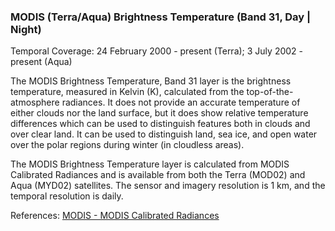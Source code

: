 ### MODIS (Terra/Aqua) Brightness Temperature (Band 31, Day | Night)
Temporal Coverage: 24 February 2000 - present (Terra); 3 July 2002 - present (Aqua)

The MODIS Brightness Temperature, Band 31 layer is the brightness temperature, measured in Kelvin (K), calculated from the top-of-the-atmosphere radiances. It does not provide an accurate temperature of either clouds nor the land surface, but it does show relative temperature differences which can be used to distinguish features both in clouds and over clear land.  It can be used to distinguish land, sea ice, and open water over the polar regions during winter (in cloudless areas).

The MODIS Brightness Temperature layer is calculated from MODIS Calibrated Radiances and is available from both the Terra (MOD02) and Aqua (MYD02) satellites. The sensor and imagery resolution is 1 km, and the temporal resolution is daily.

References: [MODIS - MODIS Calibrated Radiances](https://modis.gsfc.nasa.gov/data/dataprod/mod02.php)
